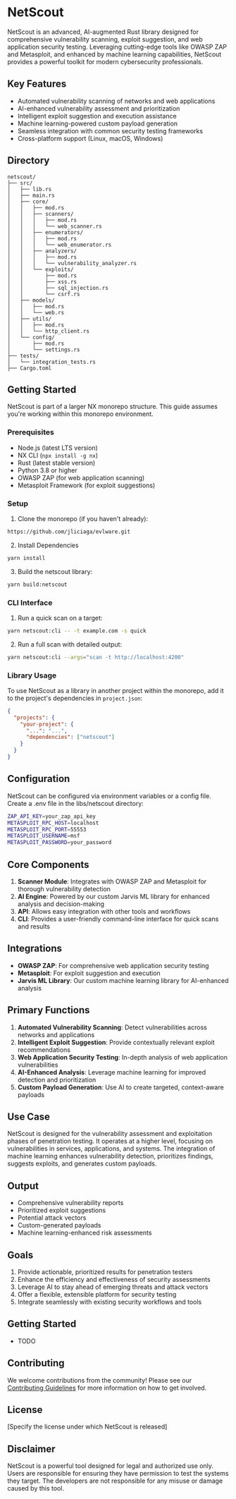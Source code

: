 # NetScout

NetScout is an advanced, AI-augmented Rust library designed for comprehensive vulnerability scanning, exploit suggestion, and web application security testing. Leveraging cutting-edge tools like OWASP ZAP and Metasploit, and enhanced by machine learning capabilities, NetScout provides a powerful toolkit for modern cybersecurity professionals.

## Key Features

- Automated vulnerability scanning of networks and web applications
- AI-enhanced vulnerability assessment and prioritization
- Intelligent exploit suggestion and execution assistance
- Machine learning-powered custom payload generation
- Seamless integration with common security testing frameworks
- Cross-platform support (Linux, macOS, Windows)

## Directory

```
netscout/
├── src/
│   ├── lib.rs
│   ├── main.rs
│   ├── core/
│   │   ├── mod.rs
│   │   ├── scanners/
│   │   │   ├── mod.rs
│   │   │   └── web_scanner.rs
│   │   ├── enumerators/
│   │   │   ├── mod.rs
│   │   │   └── web_enumerator.rs
│   │   ├── analyzers/
│   │   │   ├── mod.rs
│   │   │   └── vulnerability_analyzer.rs
│   │   └── exploits/
│   │       ├── mod.rs
│   │       ├── xss.rs
│   │       ├── sql_injection.rs
│   │       └── csrf.rs
│   ├── models/
│   │   ├── mod.rs
│   │   └── web.rs
│   ├── utils/
│   │   ├── mod.rs
│   │   └── http_client.rs
│   └── config/
│       ├── mod.rs
│       └── settings.rs
├── tests/
│   └── integration_tests.rs
├── Cargo.toml

```

## Getting Started

NetScout is part of a larger NX monorepo structure. This guide assumes you're working within this monorepo environment.

### Prerequisites

- Node.js (latest LTS version)
- NX CLI (`npx install -g nx`)
- Rust (latest stable version)
- Python 3.8 or higher
- OWASP ZAP (for web application scanning)
- Metasploit Framework (for exploit suggestions)

### Setup

1. Clone the monorepo (if you haven't already):
```bash
https://github.com/jliciaga/evlware.git
```
2. Install Dependencies
```bash
yarn install
```
3. Build the netscout library:
```bash
yarn build:netscout
```
### CLI Interface
1. Run a quick scan on a target:
```bash
yarn netscout:cli -- -t example.com -s quick
```
2. Run a full scan with detailed output:
```bash
yarn netscout:cli --args="scan -t http://localhost:4200"
```

### Library Usage
To use NetScout as a library in another project within the monorepo, add it to the project's dependencies in `project.json`:
```json
{
  "projects": {
    "your-project": {
      "...": "...",
      "dependencies": ["netscout"]
    }
  }
}
```

## Configuration
NetScout can be configured via environment variables or a config file. Create a .env file in the libs/netscout directory:
```bash
ZAP_API_KEY=your_zap_api_key
METASPLOIT_RPC_HOST=localhost
METASPLOIT_RPC_PORT=55553
METASPLOIT_USERNAME=msf
METASPLOIT_PASSWORD=your_password
```

## Core Components

1. **Scanner Module**: Integrates with OWASP ZAP and Metasploit for thorough vulnerability detection
2. **AI Engine**: Powered by our custom Jarvis ML library for enhanced analysis and decision-making
3. **API**: Allows easy integration with other tools and workflows
4. **CLI**: Provides a user-friendly command-line interface for quick scans and results

## Integrations

- **OWASP ZAP**: For comprehensive web application security testing
- **Metasploit**: For exploit suggestion and execution
- **Jarvis ML Library**: Our custom machine learning library for AI-enhanced analysis

## Primary Functions

1. **Automated Vulnerability Scanning**: Detect vulnerabilities across networks and applications
2. **Intelligent Exploit Suggestion**: Provide contextually relevant exploit recommendations
3. **Web Application Security Testing**: In-depth analysis of web application vulnerabilities
4. **AI-Enhanced Analysis**: Leverage machine learning for improved detection and prioritization
5. **Custom Payload Generation**: Use AI to create targeted, context-aware payloads

## Use Case

NetScout is designed for the vulnerability assessment and exploitation phases of penetration testing. It operates at a higher level, focusing on vulnerabilities in services, applications, and systems. The integration of machine learning enhances vulnerability detection, prioritizes findings, suggests exploits, and generates custom payloads.

## Output

- Comprehensive vulnerability reports
- Prioritized exploit suggestions
- Potential attack vectors
- Custom-generated payloads
- Machine learning-enhanced risk assessments

## Goals

1. Provide actionable, prioritized results for penetration testers
2. Enhance the efficiency and effectiveness of security assessments
3. Leverage AI to stay ahead of emerging threats and attack vectors
4. Offer a flexible, extensible platform for security testing
5. Integrate seamlessly with existing security workflows and tools

## Getting Started

- TODO

## Contributing

We welcome contributions from the community! Please see our [Contributing Guidelines](CONTRIBUTING.md) for more information on how to get involved.

## License

[Specify the license under which NetScout is released]

## Disclaimer

NetScout is a powerful tool designed for legal and authorized use only. Users are responsible for ensuring they have permission to test the systems they target. The developers are not responsible for any misuse or damage caused by this tool.